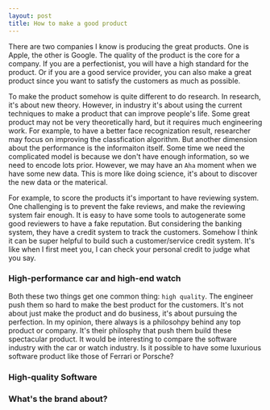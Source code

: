 ```yaml
---
layout: post
title: How to make a good product
---
```


There are two companies I know is producing the great products. One is Apple, the other is Google. The quality of the product is the core for a company. If you are a perfectionist, you will have a high standard for the product. Or if you are a good service provider, you can also make a great product since you want to satisfy the customers as much as possible.

To make the product somehow is quite different to do research. In research, it's about new theory. However, in industry it's about using the current techniques to make a product that can improve people's life. Some great product may not be very theoretically hard, but it requires much engineering work. For example, to have a better face recognization result, researcher may focus on improving the classfication algorithm. But another dimension about the performance is the informaiton itself. Some time we need the complicated model is because we don't have enough information, so we need to encode lots prior. However, we may have an `Aha` moment when we have some new data. This is more like doing science, it's about to discover the new data or the materical.

For example, to score the products it's important to have reviewing system. One challenging is to prevent the fake reviews, and make the reviewing system fair enough. It is easy to have some tools to autogenerate some good reviewers to have a fake reputation. But considering the banking system, they have a credit system to track the customers. Somehow I think it can be super helpful to build such a customer/service credit system. It's like when I first meet you, I can check your personal credit to judge what you say.

### High-performance car and high-end watch

Both these two things get one common thing: `high quality`. The engineer push them so hard to make the best product for the customers. It's not about just make the product and do business, it's about pursuing the perfection. In my opinion, there always is a philosohpy behind any top product or company. It's their philosphy that push them build these spectacular product. It would be interesting to compare the software industry with the car or watch industry. Is it possible to have some luxurious software product like those of Ferrari or Porsche? 

### High-quality Software

### What's the brand about?


